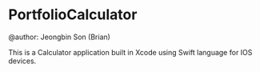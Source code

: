 # PortfolioCalculator
@author: Jeongbin Son (Brian)

This is a Calculator application built in Xcode using Swift language for IOS devices. 

